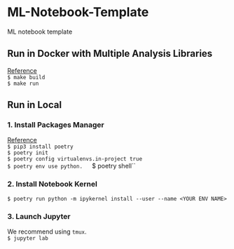 # ML-Notebook-Template
ML notebook template

## Run in Docker with Multiple Analysis Libraries
[Reference](https://github.com/jupyter/docker-stacks/tree/main/scipy-notebook)  
``$ make build``  
``$ make run``

## Run in Local

### 1. Install Packages Manager
[Reference](https://blog.kyomind.tw/python-poetry/#Poetry-%E6%98%AF%E4%BB%80%E9%BA%BC%EF%BC%9F)  
``$ pip3 install poetry``  
``$ poetry init``  
``$ poetry config virtualenvs.in-project true``  
``$ poetry env use python.  
``$ poetry shell``   

### 2. Install Notebook Kernel
``$ poetry run python -m ipykernel install --user --name <YOUR ENV NAME>``  

### 3. Launch Jupyter
We recommend using ``tmux``.  
``$ jupyter lab``  
